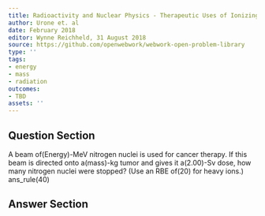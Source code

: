 ```yaml
---
title: Radioactivity and Nuclear Physics - Therapeutic Uses of Ionizing Radiation
author: Urone et. al
date: February 2018
editor: Wynne Reichheld, 31 August 2018
source: https://github.com/openwebwork/webwork-open-problem-library
type: ''
tags:
- energy
- mass
- radiation
outcomes:
- TBD
assets: ''
---
```


## Question Section 

A beam of(Energy)-MeV nitrogen nuclei is used for cancer therapy. If this beam is directed onto a(mass)-kg tumor and gives it a(2.00)-Sv dose, how many nitrogen nuclei were stopped? (Use an RBE of(20) for heavy ions.) 
ans_rule(40)


## Answer Section

